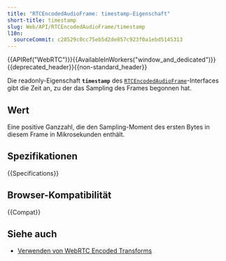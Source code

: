 ```yaml
---
title: "RTCEncodedAudioFrame: timestamp-Eigenschaft"
short-title: timestamp
slug: Web/API/RTCEncodedAudioFrame/timestamp
l10n:
  sourceCommit: c28529c0cc75eb5d2de857c923f0a1ebd5145313
---
```


{{APIRef("WebRTC")}}{{AvailableInWorkers("window_and_dedicated")}}{{deprecated_header}}{{non-standard_header}}

Die readonly-Eigenschaft **`timestamp`** des [`RTCEncodedAudioFrame`](/de/docs/Web/API/RTCEncodedAudioFrame)-Interfaces gibt die Zeit an, zu der das Sampling des Frames begonnen hat.

## Wert

Eine positive Ganzzahl, die den Sampling-Moment des ersten Bytes in diesem Frame in Mikrosekunden enthält.

## Spezifikationen

{{Specifications}}

## Browser-Kompatibilität

{{Compat}}

## Siehe auch

- [Verwenden von WebRTC Encoded Transforms](/de/docs/Web/API/WebRTC_API/Using_Encoded_Transforms)
